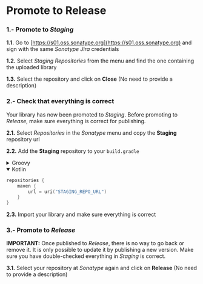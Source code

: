 # Promote to Release

### 1.- Promote to *Staging*

**1.1.** Go to [https://s01.oss.sonatype.org](https://s01.oss.sonatype.org) and sign with the same *Sonatype Jira* credentials

**1.2.** Select *Staging Repositories* from the menu and find the one containing the uploaded library

**1.3.** Select the repository and click on **Close** (No need to provide a description)

### 2.- Check that everything is correct

Your library has now been promoted to *Staging*. Before promoting to *Release*, make sure everything is correct for publishing.

**2.1.** Select *Repositories* in the *Sonatype* menu and copy the **Staging** repository url

**2.2.** Add the **Staging** repository to your `build.gradle`

<details>
  <summary>Groovy</summary>
  
``` groovy
repositories {
    maven {
        url = "STAGING_REPO_URL"
    }
}
```
  
</details>
<details open>
  <summary>Kotlin</summary>
  
``` kotlin
repositories {
    maven {
        url = uri("STAGING_REPO_URL")
    }
}
```
  
</details>

**2.3.** Import your library and make sure everything is correct

### 3.- Promote to *Release*
**IMPORTANT:** Once published to *Release*, there is no way to go back or remove it. It is only possible to update it by publishing a new version. Make sure you have double-checked everything in *Staging* is correct.

**3.1.** Select your repository at *Sonatype* again and click on **Release** (No need to provide a description)


